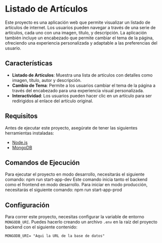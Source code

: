 # Listado de Artículos

Este proyecto es una aplicación web que permite visualizar un listado de artículos de internet. Los usuarios pueden navegar a través de una serie de artículos, cada uno con una imagen, título, y descripción. La aplicación también incluye un encabezado que permite cambiar el tema de la página, ofreciendo una experiencia personalizada y adaptable a las preferencias del usuario.

## Características

- **Listado de Artículos**: Muestra una lista de artículos con detalles como imagen, título, autor y descripción.
- **Cambio de Tema**: Permite a los usuarios cambiar el tema de la página a través del encabezado para una experiencia visual personalizada.
- **Interactividad**: Los usuarios pueden hacer clic en un artículo para ser redirigidos al enlace del artículo original.


## Requisitos

Antes de ejecutar este proyecto, asegúrate de tener las siguientes herramientas instaladas:

- [Node.js](https://nodejs.org/)
- [MongoDB](https://www.mongodb.com/try/download/community)

## Comandos de Ejecución
Para ejecutar el proyecto en modo desarrollo, necesitarás el siguiente comando:
npm run start-app-dev
Este comando inicia tanto el backend como el frontend en modo desarrollo.
Para iniciar en modo producción, necesitarás el siguiente comando:
npm run start-app-prod

## Configuración

Para correr este proyecto, necesitas configurar la variable de entorno `MONGODB_URI`. Puedes hacerlo creando un archivo `.env` en la raíz del proyecto backend con el siguiente contenido:

```env
MONGODB_URI= "Aqui la URL de la base de datos"
